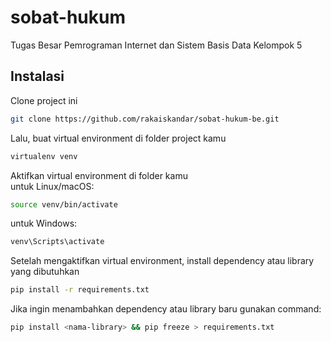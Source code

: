 # sobat-hukum
Tugas Besar Pemrograman Internet dan Sistem Basis Data Kelompok 5

## Instalasi 
Clone project ini
```bash
git clone https://github.com/rakaiskandar/sobat-hukum-be.git
```
Lalu, buat virtual environment di folder project kamu
```bash
virtualenv venv
```
Aktifkan virtual environment di folder kamu\
untuk Linux/macOS:
```bash
source venv/bin/activate
```
untuk Windows:
```bash
venv\Scripts\activate
```
Setelah mengaktifkan virtual environment, install dependency atau library yang dibutuhkan
```bash 
pip install -r requirements.txt
```
Jika ingin menambahkan dependency atau library baru gunakan command:
```bash
pip install <nama-library> && pip freeze > requirements.txt
```